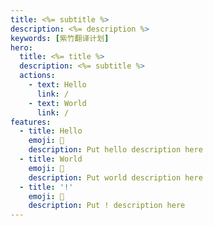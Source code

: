 ```yaml
---
title: <%= subtitle %>
description: <%= description %>
keywords: [紫竹翻译计划]
hero:
  title: <%= title %>
  description: <%= subtitle %>
  actions:
    - text: Hello
      link: /
    - text: World
      link: /
features:
  - title: Hello
    emoji: 💎
    description: Put hello description here
  - title: World
    emoji: 🌈
    description: Put world description here
  - title: '!'
    emoji: 🚀
    description: Put ! description here
---
```

